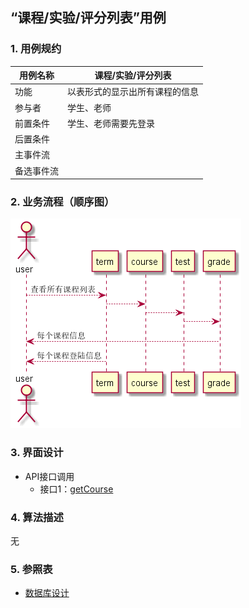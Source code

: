 ## “课程/实验/评分列表”用例

### 1. 用例规约

用例名称 | 课程/实验/评分列表
---|---
功能 | 以表形式的显示出所有课程的信息
参与者 | 学生、老师
前置条件 | 学生、老师需要先登录
后置条件 | 
主事件流 | 
备选事件流 | 

### 2. 业务流程（顺序图）
![](../picture/课程列表.png)
### 3. 界面设计
- API接口调用
    - 接口1：[getCourse](../impl/getCourse.md)

### 4. 算法描述
无
### 5. 参照表
- [数据库设计](../数据库设计.md)
